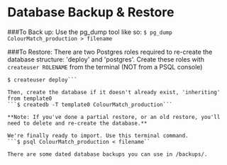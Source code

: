 Database Backup & Restore
===================

###To Back up:
Use the pg_dump tool like so:
```$ pg_dump ColourMatch_production > filename```

###To Restore:
There are two Postgres roles required to re-create the database structure: 'deploy' and 'postgres'.
Create these roles with `createuser ROLENAME` from the terminal (NOT from a PSQL console)
```$ createuser postgres
$ createuser deploy```

Then, create the database if it doesn't already exist, 'inheriting' from template0
```$ createdb -T template0 ColourMatch_production```

**Note: If you've done a partial restore, or an old restore, you'll need to delete and re-create the database.**

We're finally ready to import. Use this terminal command. 
```$ psql ColourMatch_production < filename``

There are some dated database backups you can use in /backups/.
